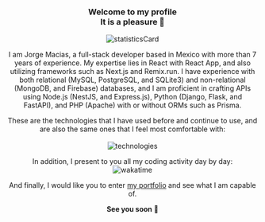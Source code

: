 ### <p align="center">Welcome to my profile <br /> It is a pleasure 🌹</p>

<p align="center" >
  <img alt="statisticsCard" src="https://github-readme-stats.vercel.app/api?username=maciasroses&count_private=true&show_icons=true&theme=ambient_gradient&hide=stars,issues&hide_border=true&hide_title=true&include_all_commits=true"/>
</p>

<p align="center">
  I am Jorge Macias, a full-stack developer based in Mexico with more than 7 years of experience. My expertise lies in React with React App, and also utilizing frameworks such as Next.js and Remix.run. I have experience with both relational (MySQL, PostgreSQL, and SQLite3) and non-relational (MongoDB, and Firebase) databases, and I am proficient in crafting APIs using Node.js (NestJS, and Express.js), Python (Django, Flask, and FastAPI), and PHP (Apache) with or without ORMs such as Prisma.
</p>

<p align="center">
  These are the technologies that I have used before and continue to use, and are also the same ones that I feel most comfortable with:
  <br /><br />
  <img alt="technologies" src="https://skillicons.dev/icons?i=html,css,tailwind,ts,js,react,nextjs,remix,vite,nodejs,express,nestjs,cs,dotnet,jest,php,java,py,fastapi,django,flask,regex,graphql,mysql,sqlite,postgres,prisma,mongodb,firebase,redux,supabase,appwrite,swift,docker,kubernetes,git,githubactions,aws,azure,gcp,vercel,wordpress" />
</p>

<p align="center" >
  In addition, I present to you all my coding activity day by day:
  <br />
  <img alt="wakatime" src="https://github-readme-stats.vercel.app/api/wakatime?username=maciasroses&hide_title=true&hide_border=true&layout=compact" />
</p>

<p align="center">
  And finally, I would like you to enter <a href="https://my-portfolio-nu-ebon.vercel.app" target="_blank">my portfolio</a> and see what I am capable of. 
</p>

<p align="center">
  <strong>
    See you soon 🌹
  </strong>
</p>
